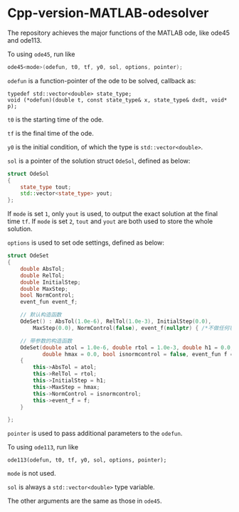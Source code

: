 # Cpp-version-MATLAB-odesolver
The repository achieves the major functions  of the MATLAB ode, like ode45 and ode113.

To using `ode45`, run like

```c++
ode45<mode>(odefun, t0, tf, y0, sol, options, pointer);
```

`odefun` is a function-pointer of the ode to be solved, callback as:

```
typedef std::vector<double> state_type;
void (*odefun)(double t, const state_type& x, state_type& dxdt, void* p);
```

`t0` is the starting time of the ode.

`tf` is the final time of the ode.

`y0` is the initial condition, of which the type is `std::vector<double>`.

`sol` is a pointer of the solution struct `OdeSol`, defined as below:

```c++
struct OdeSol
{
	state_type tout;
	std::vector<state_type> yout;
};
```

If `mode` is set `1`, only `yout` is used, to output the exact solution at the final time `tf`. If `mode` is set `2`, `tout` and `yout` are both used to store the whole solution.

`options` is used to set ode settings, defined as below:

```c++
struct OdeSet 
{
	double AbsTol;
	double RelTol;
	double InitialStep;
	double MaxStep;
	bool NormControl;
	event_fun event_f;

	// 默认构造函数
	OdeSet() : AbsTol(1.0e-6), RelTol(1.0e-3), InitialStep(0.0),
		MaxStep(0.0), NormControl(false), event_f(nullptr) { /*不做任何事*/};

	// 带参数的构造函数
	OdeSet(double atol = 1.0e-6, double rtol = 1.0e-3, double h1 = 0.0,
           double hmax = 0.0, bool isnormcontrol = false, event_fun f = nullptr)
	{
		this->AbsTol = atol;
		this->RelTol = rtol;
		this->InitialStep = h1;
		this->MaxStep = hmax;
		this->NormControl = isnormcontrol;
		this->event_f = f;
	}

};
```

`pointer` is used to pass additional parameters to the `odefun`.



To using `ode113`, run like

```
ode113(odefun, t0, tf, y0, sol, options, pointer);
```

`mode` is not used.

`sol` is always a `std::vector<double>` type variable.

The other arguments are the same as those in `ode45`.
